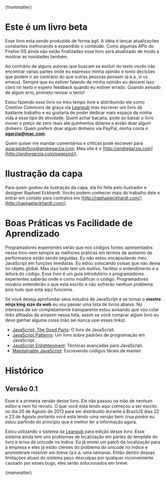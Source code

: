 {frontmatter}

# Este é um livro beta

Esse livro esta sendo produzido de forma ágil. A idéia é lançar atualizações constantes melhorando e expandido o conteúdo. Como algumas APIs do Firefox OS ainda não estão finalizadas esse livro será atualizado de modo a mostrar as novidades também.

Ao contrário de alguns autores que buscam se excluir do texto vocês irão encontrar várias partes onde eu expresso minha opinião e tomo decisões que podem ir ao contrário do que outras pessoas pensam (a.k.a. vi vs emacs). Sempre que eu estiver falando da minha opinião eu deixarei isso claro no texto e espero feedback quando eu estiver errado. Quando avisado de algum erro, prometo revisar o texto!

Estou fazendo esse livro no meu tempo livre e distribuindo ele como *Creative Commons* de graça via [Leanpub](http://leanpub.com) mas escrever um livro dá bastante trabalho e eu gostaria de poder dedicar mais espaço da minha vida a esse tipo de atividade. Quem achar bacana, pode ao baixar o livro mover o preço de zero reais até quinhentos dólares e então doar algum dinheiro. Quem preferir doar algum dinheiro via PayPal, minha conta é **agarzia@mac.com**. 

Quem quiser me mandar comentários e críticas pode escrever para [guiarapidofxos@andregarzia.com](mailto:guiarapidofxos@andregarzia.com). Meu site é o [http://andregarzia.com](http://andregarzia.com/pages/pt/).

# Ilustração da capa

Para quem gostou da ilustração da capa, ela foi feita pelo ilustrador e designer Raphael Eckhardt. Vocês podem conhecer mais do trabalho dele e entrar em contato para contratos em [http://raphaeleckhardt.com/](http://raphaeleckhardt.com/).

# Boas Práticas vs Facilidade de Aprendizado

Programadores experientes verão que nos códigos fontes apresentados nesse livro nem sempre as melhores práticas em termos de aumento de performance estão sendo seguidas. Eu não estou encapsulando meu JavaScript em funções imediatas. Eu estou colocando coisas que não devia no objeto global. Mas isso tudo tem um motivo, facilitar o entendimento e a leitura do código. Esse livro é um guia introdutório e programadores experientes saberão onde e como modificar o código. Programadores novatos entenderão o que está escrito e não sofrerão nenhum problema pois tudo que está aqui funciona.

Se você deseja aprofundar seus estudos de JavaScript e se tornar o **mestre ninja king size da web** eu vou passar uma lista de livros abaixo. No interesse de ser completamente transparente estou avisando que vou colar links afiliados da amazon nessa lista, assim se você comprar algum livro eu devo ganhar alguma coisa (não sei nunca usei esses links).

* [JavaScript: The Good Parts](http://amzn.to/1753ALi): O livro de JavaScript.
* [JavaScript Patterns](): Um livro sobre padrões de programação em JavaScript.
* [JavaScript Enlightenment](): Técnicas avançadas para JavaScript.
* [Maintainable JavaScript](): Escrevendo códigos fáceis de manter. 

# Histórico

## Versão 0.1

Esse é a primeira versão desse livro. Ele não passou na mão de nenhum editor e nem foi revisto. O que você está lendo aqui começou a ser escrito no dia 20 de Agosto de 2013 para ser distribuído durante a BrazilJS dias 22 e 23 de Agosto portanto você esta lendo uma versão bem crua porém eu estou partindo do princípio que é melhor ter a informação agora.

Estou utilizando o sistema da [Leanpub](http://leanpub.com) para edição desse livro. Esse sistema ainda tem uns problemas de localização em partes do template do livro e erros de unicode no índice. Eu já enviei um patch de localização para a empresa e eles já estão cientes do problema do unicode no índice e prometeram resolver em breve (a.k.a. uma semana). Então dentro dessas limitações atuais do sistema peço desculpas por qualquer inconveniente causado por esses bugs, eles serão solucionados em breve.

{mainmatter}